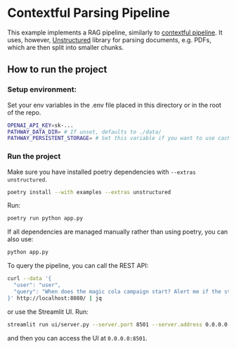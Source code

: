 # Contextful Parsing Pipeline

This example implements a RAG pipeline, similarly to [contextful pipeline](). It uses, however, [Unstructured](https://unstructured.io/) library for parsing documents, e.g. PDFs, which are then split into smaller chunks. 

## How to run the project

### Setup environment:
Set your env variables in the .env file placed in this directory or in the root of the repo.

```bash
OPENAI_API_KEY=sk-...
PATHWAY_DATA_DIR= # If unset, defaults to ./data/
PATHWAY_PERSISTENT_STORAGE= # Set this variable if you want to use caching
```

### Run the project

Make sure you have installed poetry dependencies with `--extras unstructured`. 

```bash
poetry install --with examples --extras unstructured
```

Run:

```bash
poetry run python app.py
```

If all dependencies are managed manually rather than using poetry, you can also use:

```bash
python app.py
```

To query the pipeline, you can call the REST API:

```bash
curl --data '{
  "user": "user",
  "query": "When does the magic cola campaign start? Alert me if the start date changes."
}' http://localhost:8080/ | jq
```

or use the Streamlit UI. Run:
```bash
streamlit run ui/server.py --server.port 8501 --server.address 0.0.0.0
```
and then you can access the UI at `0.0.0.0:8501`.
